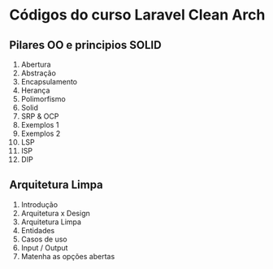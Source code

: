 # Códigos do curso Laravel Clean Arch

## Pilares OO e principios SOLID

1. Abertura
2. Abstração
3. Encapsulamento
4. Herança
5. Polimorfismo
6. Solid
7. SRP & OCP
8. Exemplos 1
9. Exemplos 2
10. LSP
11. ISP
12. DIP

## Arquitetura Limpa

1. Introdução
2. Arquitetura x Design
3. Arquitetura Limpa
4. Entidades
5. Casos de uso
6. Input / Output
7. Matenha as opções abertas